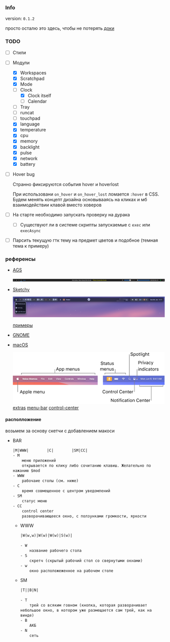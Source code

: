 ### Info

version: `0.1.2`

просто осталю это здесь, чтобы не потерять
[доки](https://aylur.github.io/ags-docs)

### TODO

- [ ] Стили
- [ ] Модули
    - [x] Workspaces
    - [x] Scratchpad
    - [x] Mode
    - [ ] Clock
        - [x] Clock itself
        - [ ] Calendar
    - [ ] Tray
    - [ ] runcat
    - [ ] touchpad
    - [x] language
    - [x] temperature
    - [x] cpu
    - [x] memory
    - [x] backlight
    - [x] pulse
    - [x] network
    - [x] battery
- [ ] Hover bug

    Странно фиксируются события hover и hoverlost

    При использовани `on_hover` и `on_hover_lost` ломается `:hover` в CSS. Будем менять концепт дизайна основывааясь на кликах и мб взаимодействии клавой вместо ховеров

- [ ] На старте необходимо запускать проверку на дурака
    - [ ] Существуют ли в системе скрипты запускаемые с `exec` или `execAsync`
- [ ] Парсить текущую гтк тему на предмет цветов и подобное (темная тема к примеру)

### референсы

-   [AGS](https://aylur.github.io/ags-docs/config/examples/)

    ![пример с вики](attachments/ags.png)

-   [Sketchy](https://github.com/FelixKratz/SketchyBar)

    ![Sketchy](attachments/sketchy.png)

    [примеры](https://github.com/FelixKratz/SketchyBar/discussions/47?sort=top)

-   [GNOME](https://youtu.be/KSQxPnKwNc8?si=rSi5Nm_bi2wuAYdO)
-   [macOS](https://support.apple.com/guide/mac-help/whats-in-the-menu-bar-mchlp1446/14.0/mac/14.0)

    ![macOS](attachments/macOS.png)
    [extras](https://bjango.com/articles/designingmenubarextras/)
    [menu-bar](https://developer.apple.com/design/human-interface-guidelines/the-menu-bar)
    [control-center](https://support.apple.com/guide/mac-help/quickly-change-settings-mchl50f94f8f/mac)

#### располложение

возьмем за основу скетчи с добавлением макоси

-   BAR

    ```
    |M|WWW|        |C|        |SM|CC|
    - M
        меню приложений
        открывается по клику либо сочитанию клавиш. Желательно по нажанию $mod
    - WWW
        рабочаие столы (см. ниже)
    - C
        время совмещенное с центром уведомлений
    - SM
        статус меню
    - CC
        control center
        разворачивающееся окно, с ползунками громкости, яркости
    ```

    -   WWW

        ```
        |W(w,w)|W(w)|W(w)|S(w)|

        - W
            название рабочего стола
        - S
            скретч (скрытый рабочий стол со свернутыми окнами)
        - w
            окно расположеженное на рабочем столе
        ```

    -   SM

        ```
        |T||B|N|

        - T
            трей со всяким говном (кнопка, которая разворачивает небольшое окно, в котором уже размещается сам трей, как на винде)
        - B
            АКБ
        - N
            сеть
        ```
